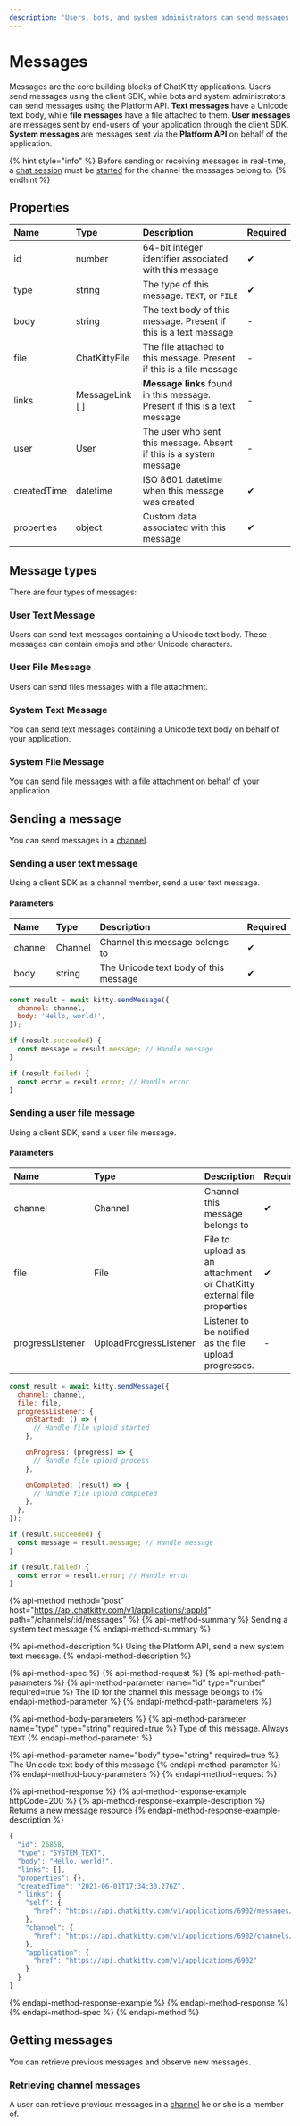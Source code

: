 ```yaml
---
description: 'Users, bots, and system administrators can send messages'
---
```


# Messages

Messages are the core building blocks of ChatKitty applications. Users send messages using the client SDK, while bots and system administrators can send messages using the Platform API. **Text messages** have a Unicode text body, while **file messages** have a file attached to them. **User messages** are messages sent by end-users of your application through the client SDK. **System messages** are messages sent via the **Platform API** on behalf of the application.

{% hint style="info" %}
Before sending or receiving messages in real-time, a [chat session](chat-sessions.md) must be [started](chat-sessions.md#starting-a-chat-session) for the channel the messages belong to.
{% endhint %}

## Properties

| Name | Type | Description | Required |
| :--- | :--- | :--- | :--- |
| id | number | 64-bit integer identifier associated with this message | ✔ |
| type | string | The type of this message. `TEXT`, or `FILE` | ✔ |
| body | string | The text body of this message. Present if this is a text message | - |
| file | ChatKittyFile | The file attached to this message. Present if this is a file message | - |
| links | MessageLink \[ \] | **Message links** found in this message. Present if this is a text message | - |
| user | User | The user who sent this message. Absent if this is a system message | - |
| createdTime | datetime | ISO 8601 datetime when this message was created | ✔ |
| properties | object | Custom data associated with this message | ✔ |

## Message types

There are four types of messages:

### User Text Message

Users can send text messages containing a Unicode text body. These messages can contain emojis and other Unicode characters.

### User File Message

Users can send files messages with a file attachment.

### System Text Message

You can send text messages containing a Unicode text body on behalf of your application.

### System File Message

You can send file messages with a file attachment on behalf of your application.

## Sending a message

You can send messages in a [channel](channels.md).

### Sending a user text message

Using a client SDK as a channel member, send a user text message.

#### Parameters

| Name | Type | Description | Required |
| :--- | :--- | :--- | :--- |
| channel | Channel | Channel this message belongs to | ✔ |
| body | string | The Unicode text body of this message | ✔ |

```javascript
const result = await kitty.sendMessage({
  channel: channel,
  body: 'Hello, world!',
});

if (result.succeeded) {
  const message = result.message; // Handle message
}

if (result.failed) {
  const error = result.error; // Handle error
}
```

### Sending a user file message

Using a client SDK, send a user file message.

#### Parameters

| Name | Type | Description | Required |
| :--- | :--- | :--- | :--- |
| channel | Channel | Channel this message belongs to | ✔ |
| file | File | File to upload as an attachment or ChatKitty external file properties | ✔ |
| progressListener | UploadProgressListener | Listener to be notified as the file upload progresses. | - |

```javascript
const result = await kitty.sendMessage({
  channel: channel,
  file: file,
  progressListener: {
    onStarted: () => {
      // Handle file upload started
    },

    onProgress: (progress) => {
      // Handle file upload process
    },

    onCompleted: (result) => {
      // Handle file upload completed
    },
  },
});

if (result.succeeded) {
  const message = result.message; // Handle message
}

if (result.failed) {
  const error = result.error; // Handle error
}
```

{% api-method method="post" host="https://api.chatkitty.com/v1/applications/:appId" path="/channels/:id/messages" %}
{% api-method-summary %}
Sending a system text message
{% endapi-method-summary %}

{% api-method-description %}
Using the Platform API, send a new system text message.
{% endapi-method-description %}

{% api-method-spec %}
{% api-method-request %}
{% api-method-path-parameters %}
{% api-method-parameter name="id" type="number" required=true %}
The ID for the channel this message belongs to
{% endapi-method-parameter %}
{% endapi-method-path-parameters %}

{% api-method-body-parameters %}
{% api-method-parameter name="type" type="string" required=true %}
Type of this message. Always `TEXT`
{% endapi-method-parameter %}

{% api-method-parameter name="body" type="string" required=true %}
The Unicode text body of this message
{% endapi-method-parameter %}
{% endapi-method-body-parameters %}
{% endapi-method-request %}

{% api-method-response %}
{% api-method-response-example httpCode=200 %}
{% api-method-response-example-description %}
Returns a new message resource
{% endapi-method-response-example-description %}

```javascript
{
  "id": 26858,
  "type": "SYSTEM_TEXT",
  "body": "Hello, world!",
  "links": [],
  "properties": {},
  "createdTime": "2021-06-01T17:34:30.276Z",
  "_links": {
    "self": {
      "href": "https://api.chatkitty.com/v1/applications/6902/messages/26858"
    },
    "channel": {
      "href": "https://api.chatkitty.com/v1/applications/6902/channels/35204"
    },
    "application": {
      "href": "https://api.chatkitty.com/v1/applications/6902"
    }
  }
}
```
{% endapi-method-response-example %}
{% endapi-method-response %}
{% endapi-method-spec %}
{% endapi-method %}

## Getting messages

You can retrieve previous messages and observe new messages.

###  Retrieving channel messages 

A user can retrieve previous messages in a [channel](channels.md) he or she is a member of. 

